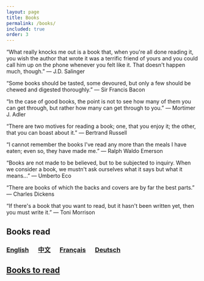```yaml
---
layout: page
title: Books
permalink: /books/
included: true
order: 3
---
```


“What really knocks me out is a book that, when you're all done reading it, you wish the author that wrote it was a terrific friend of yours and you could call him up on the phone whenever you felt like it. That doesn't happen much, though.” ― J.D. Salinger

“Some books should be tasted, some devoured, but only a few should be chewed and digested thoroughly.” ― Sir Francis Bacon

“In the case of good books, the point is not to see how many of them you can get through, but rather how many can get through to you.” ― Mortimer J. Adler

“There are two motives for reading a book; one, that you enjoy it; the other, that you can boast about it.” ― Bertrand Russell

“I cannot remember the books I've read any more than the meals I have eaten; even so, they have made me.” ― Ralph Waldo Emerson

“Books are not made to be believed, but to be subjected to inquiry. When we consider a book, we mustn't ask ourselves what it says but what it means...” ― Umberto Eco

“There are books of which the backs and covers are by far the best parts.” ― Charles Dickens

“If there's a book that you want to read, but it hasn't been written yet, then you must write it.” ― Toni Morrison

## Books read

### [English](/books/read_english) &emsp;  [中文](/books/read_chinese) &emsp; [Français](/books/read_french) &emsp;  [Deutsch](/books/read_german)


## [Books to read](/books/desired)